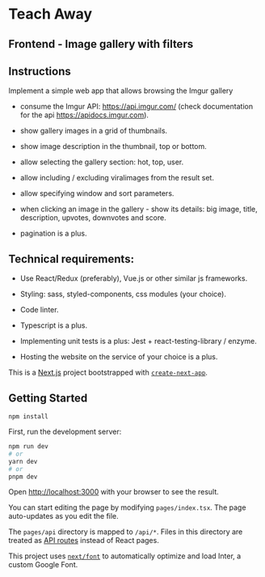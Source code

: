 # Teach Away
## Frontend - Image gallery with filters

## Instructions
Implement a simple web app that allows browsing the Imgur gallery

- consume the Imgur API: https://api.imgur.com/ (check documentation for the api https://apidocs.imgur.com).

- show gallery images in a grid of thumbnails.

- show image description in the thumbnail, top or bottom.

- allow selecting the gallery section: hot, top, user.

- allow including / excluding viralimages from the result set.

- allow specifying window and sort parameters.

- when clicking an image in the gallery - show its details: big image, title, description, upvotes, downvotes and score.

- pagination is a plus.

## Technical requirements:

- Use React/Redux (preferably), Vue.js or other similar js frameworks.

- Styling: sass, styled-components, css modules (your choice).

- Code linter.

- Typescript is a plus.

- Implementing unit tests is a plus: Jest + react-testing-library / enzyme.

- Hosting the website on the service of your choice is a plus.

This is a [Next.js](https://nextjs.org/) project bootstrapped with [`create-next-app`](https://github.com/vercel/next.js/tree/canary/packages/create-next-app).

## Getting Started

`npm install`

First, run the development server:

```bash
npm run dev
# or
yarn dev
# or
pnpm dev
```

Open [http://localhost:3000](http://localhost:3000) with your browser to see the result.

You can start editing the page by modifying `pages/index.tsx`. The page auto-updates as you edit the file.

The `pages/api` directory is mapped to `/api/*`. Files in this directory are treated as [API routes](https://nextjs.org/docs/api-routes/introduction) instead of React pages.

This project uses [`next/font`](https://nextjs.org/docs/basic-features/font-optimization) to automatically optimize and load Inter, a custom Google Font.
